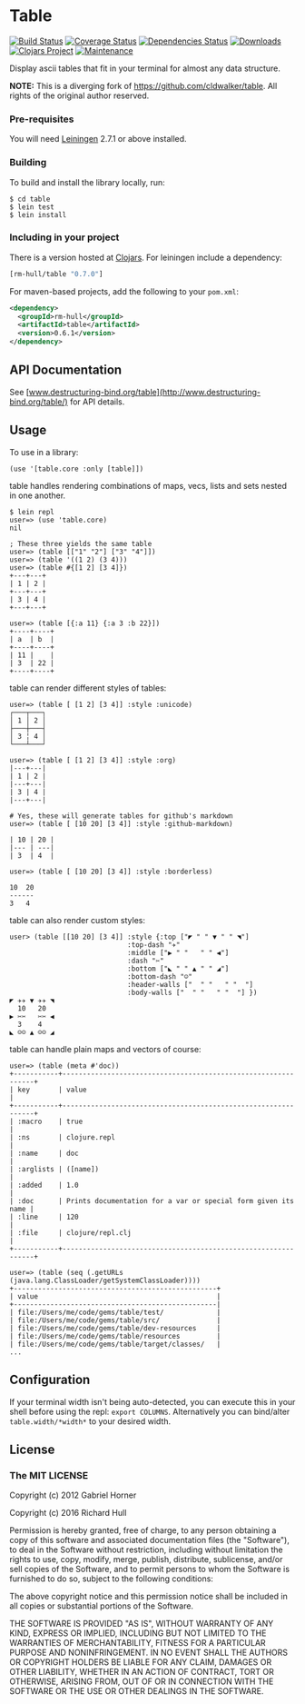 # Table
[![Build Status](https://travis-ci.org/rm-hull/table.svg?branch=master)](http://travis-ci.org/rm-hull/table)
[![Coverage Status](https://coveralls.io/repos/rm-hull/table/badge.svg?branch=master)](https://coveralls.io/r/rm-hull/table?branch=master)
[![Dependencies Status](https://versions.deps.co/rm-hull/table/status.svg)](https://versions.deps.co/rm-hull/table)
[![Downloads](https://versions.deps.co/rm-hull/table/downloads.svg)](https://versions.deps.co/rm-hull/table)
[![Clojars Project](https://img.shields.io/clojars/v/rm-hull/table.svg)](https://clojars.org/rm-hull/table)
[![Maintenance](https://img.shields.io/maintenance/yes/2019.svg?maxAge=2592000)]()

Display ascii tables that fit in your terminal for almost any data
structure.

**NOTE:** This is a diverging fork of https://github.com/cldwalker/table.
All rights of the original author reserved.

### Pre-requisites

You will need [Leiningen](https://github.com/technomancy/leiningen) 2.7.1 or above installed.

### Building

To build and install the library locally, run:

    $ cd table
    $ lein test
    $ lein install

### Including in your project

There is a version hosted at [Clojars](https://clojars.org/rm-hull/table).
For leiningen include a dependency:

```clojure
[rm-hull/table "0.7.0"]
```

For maven-based projects, add the following to your `pom.xml`:

```xml
<dependency>
  <groupId>rm-hull</groupId>
  <artifactId>table</artifactId>
  <version>0.6.1</version>
</dependency>
```

## API Documentation

See [www.destructuring-bind.org/table](http://www.destructuring-bind.org/table/) for API details.

## Usage

To use in a library:

    (use '[table.core :only [table]])

table handles rendering combinations of maps, vecs, lists and sets nested
in one another.

    $ lein repl
    user=> (use 'table.core)
    nil

    ; These three yields the same table
    user=> (table [["1" "2"] ["3" "4"]])
    user=> (table '((1 2) (3 4)))
    user=> (table #{[1 2] [3 4]})
    +---+---+
    | 1 | 2 |
    +---+---+
    | 3 | 4 |
    +---+---+

    user=> (table [{:a 11} {:a 3 :b 22}])
    +----+----+
    | a  | b  |
    +----+----+
    | 11 |    |
    | 3  | 22 |
    +----+----+

table can render different styles of tables:

    user=> (table [ [1 2] [3 4]] :style :unicode)
    ┌───┬───┐
    │ 1 │ 2 │
    ├───┼───┤
    │ 3 ╎ 4 │
    └───┴───┘

    user=> (table [ [1 2] [3 4]] :style :org)
    |---+---|
    | 1 | 2 |
    |---+---|
    | 3 | 4 |
    |---+---|

    # Yes, these will generate tables for github's markdown
    user=> (table [ [10 20] [3 4]] :style :github-markdown)

    | 10 | 20 |
    |--- | ---|
    | 3  | 4  |

    user=> (table [ [10 20] [3 4]] :style :borderless)

    10  20
    ------
    3   4

table can also render custom styles:

    user> (table [[10 20] [3 4]] :style {:top ["◤ " " ▼ " " ◥"]
                                 :top-dash "✈︎"
                                 :middle ["▶︎ " "   " " ◀︎"]
                                 :dash "✂︎"
                                 :bottom ["◣ " " ▲ " " ◢"]
                                 :bottom-dash "☺︎"
                                 :header-walls ["  " "   " "  "]
                                 :body-walls ["  " "   " "  "] })
    ◤ ✈︎✈︎ ▼ ✈︎✈︎ ◥
      10   20
    ▶︎ ✂︎✂︎   ✂︎✂︎ ◀︎
      3    4
    ◣ ☺︎☺︎ ▲ ☺︎☺︎ ◢

table can handle plain maps and vectors of course:

    user=> (table (meta #'doc))
    +-----------+---------------------------------------------------------------+
    | key       | value                                                         |
    +-----------+---------------------------------------------------------------+
    | :macro    | true                                                          |
    | :ns       | clojure.repl                                                  |
    | :name     | doc                                                           |
    | :arglists | ([name])                                                      |
    | :added    | 1.0                                                           |
    | :doc      | Prints documentation for a var or special form given its name |
    | :line     | 120                                                           |
    | :file     | clojure/repl.clj                                              |
    +-----------+---------------------------------------------------------------+

    user=> (table (seq (.getURLs (java.lang.ClassLoader/getSystemClassLoader))))
    +--------------------------------------------------+
    | value                                            |
    +--------------------------------------------------|
    | file:/Users/me/code/gems/table/test/             |
    | file:/Users/me/code/gems/table/src/              |
    | file:/Users/me/code/gems/table/dev-resources     |
    | file:/Users/me/code/gems/table/resources         |
    | file:/Users/me/code/gems/table/target/classes/   |
    ...

## Configuration

If your terminal width isn't being auto-detected, you can execute this in
your shell before using the repl: `export COLUMNS`. Alternatively you can
bind/alter `table.width/*width*` to your desired width.

## License

### The MIT LICENSE

Copyright (c) 2012 Gabriel Horner

Copyright (c) 2016 Richard Hull

Permission is hereby granted, free of charge, to any person obtaining
a copy of this software and associated documentation files (the
"Software"), to deal in the Software without restriction, including
without limitation the rights to use, copy, modify, merge, publish,
distribute, sublicense, and/or sell copies of the Software, and to
permit persons to whom the Software is furnished to do so, subject to
the following conditions:

The above copyright notice and this permission notice shall be
included in all copies or substantial portions of the Software.

THE SOFTWARE IS PROVIDED "AS IS", WITHOUT WARRANTY OF ANY KIND,
EXPRESS OR IMPLIED, INCLUDING BUT NOT LIMITED TO THE WARRANTIES OF
MERCHANTABILITY, FITNESS FOR A PARTICULAR PURPOSE AND
NONINFRINGEMENT. IN NO EVENT SHALL THE AUTHORS OR COPYRIGHT HOLDERS BE
LIABLE FOR ANY CLAIM, DAMAGES OR OTHER LIABILITY, WHETHER IN AN ACTION
OF CONTRACT, TORT OR OTHERWISE, ARISING FROM, OUT OF OR IN CONNECTION
WITH THE SOFTWARE OR THE USE OR OTHER DEALINGS IN THE SOFTWARE.

